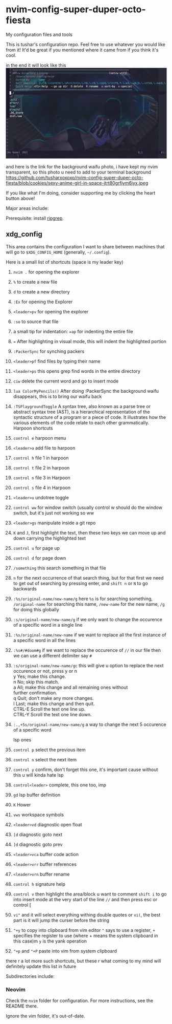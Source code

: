 # nvim-config-super-duper-octo-fiesta
My configuration files and tools

This is tushar's configuration repo. Feel free to use whatever you would like from it! It'd be great if you mentioned where it came from if you think it's cool.

in the end it will look like this
![alt text](https://github.com/tusharxoxoxo/nvim-config-super-duper-octo-fiesta/blob/cookies/Screenshot%202023-06-22%20at%2013.51.51.jpg)

and here is the link for the background waifu photo, i have kept my nvim transparent, so this photo u need to add to your terminal background
https://github.com/tusharxoxoxo/nvim-config-super-duper-octo-fiesta/blob/cookies/sexy-anime-girl-in-space-jtrt80grfiym6iyx.jpeg

If you like what I'm doing, consider supporting me by clicking the heart button above!

Major areas include:

Prerequisite: install [ripgrep](https://github.com/BurntSushi/ripgrep).

## xdg_config

This area contains the configuration I want to share between machines that will go to `$XDG_CONFIG_HOME` (generally, `~/.config`).

Here is a small list of shortcuts (space is my leader key)
1. `nvim .` for opening the explorer
2. `%` to create a new file
3. `d` to create a new directory
4. `:Ex` for opening the Explorer
5. `<leader>pv` for opening the explorer
6. `:so` to source that file
7. a small tip for indentation: `=ap` for indenting the entire file
8. `=` After highlighting in visual mode, this will indent the highlighted portion
9. `:PackerSync` for synching packers
10. `<leader>pf` find files by typing their name
11. `<leader>ps` this opens grep find words in the entire directory
12. `ciw` delete the current word and go to insert mode
13. `lua ColorMyPencils()` After doing :PackerSync the background waifu disappears, this is to bring our waifu back
14. `:TSPlaygroundToggle` A syntax tree, also known as a parse tree or abstract syntax tree (AST), is a hierarchical representation of the syntactic structure of a program or a piece of code. It illustrates how the various elements of the code relate to each other grammatically.
    Harpoon shortcuts
15. `control e` harpoon menu
16. `<leader>a` add file to harpoon
17. `control h` file 1 in harpoon
18. `control t` file 2 in harpoon
19. `control n` file 3 in Harpoon
20. `control s` file 4 in Harpoon



21. `<leader>u` undotree toggle
22. `control ww` for window switch (usually control w should do the window switch, but it's just not working so ww
23. `<leader>gs` manipulate inside a git repo



24. `K` and `J`, first highlight the text, then these two keys we can move up and down carrying the highlighted text
25. `control u` for page up
26. `control d` for page down
27. `/something` this search something in that file




28. `n` for the next occurrence of that search thing, but for that first we need to get out of searching by pressing enter, and `shift n` or `N` to go backwards
29. `:%s/original-name/new-name/g` here `%s` is for searching something, `/original-name` for searching this name, `/new-name` for the new name, `/g` for doing this globally
30. `:s/original-name/new-name/g` if we only want to change the occurence of a specific word in a single line
31. `:%s/original-name/new-name` if we want to replace all the first instance of a specific word in all the lines
32. `:%s#/#doom#g` if we want to replace the occurence of `//` in our file then we can use a different delimiter say `#`
33. `:s/original-name/new-name/gc` this will give u option to replace the next occurence or not, press y or n<br>
    	y		Yes; make this change.<br>
	n		No; skip this match.<br>
	a		All; make this change and all remaining ones without<br>
			further confirmation.<br>
	q		Quit; don't make any more changes.<br>
	l		Last; make this change and then quit.<br>
	CTRL-E		Scroll the text one line up.<br>
	CTRL-Y		Scroll the text one line down.<br>

35. `:.,+5s/original-name/new-name/g` a way to change the next 5 occurence of a specific word



    lsp ones
36. `control p` select the previous item
37. `control n` select the next item
38. `control y` confirm, don't forget this one, it's important cause without this u will kinda hate lsp
39. `control<leader>` complete, this one too, imp


40. `gd` lsp buffer definition
41. `K` Hower
42. `vws` workspace symbols
43. `<leader>vd` diagnostic open float
44. `[d` diagnostic goto next
45. `]d` diagnostic goto prev
46. `<leader>vca` buffer code action
47. `<leader>vrr` buffer references
48. `<leader>vrn` buffer rename
49. `control h` signature help




50. `control v` then highlight the area/block u want to comment `shift i` to go into insert mode at the very start of the line
    `//` and then press esc or control [
51. `vi"` and it will select everything withing double quotes or `vi(`, the best part is it will jump the curser before the string
52. `"+y` to copy into clipboard from vim editor
    `"` says to use a register, `+` specifies the register to use (where + means the system clipboard in this case)m `y` is the yank operation
53. `"+p` and `"+P` paste into vim from system clipboard



there r a lot more such shortcuts, but these r what coming to my mind will definitely update this list in future


Subdirectories include:

### Neovim

Check the `nvim` folder for configuration. For more instructions, see the README there.

Ignore the vim folder, it's out-of-date.

